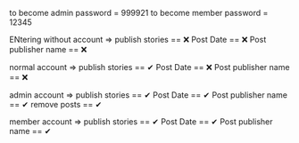 to become admin password =  999921
to become member password =  12345

ENtering
without account => publish stories == ❌
                   Post Date == ❌
                   Post publisher name == ❌
                   
normal account => publish stories == ✔
                   Post Date ==  ❌
                   Post publisher name ==  ❌
                   
admin account => publish stories == ✔
                   Post Date == ✔
                   Post publisher name == ✔
                   remove posts == ✔
                   
member account =>  publish stories == ✔
                   Post Date == ✔
                   Post publisher name == ✔
                   
